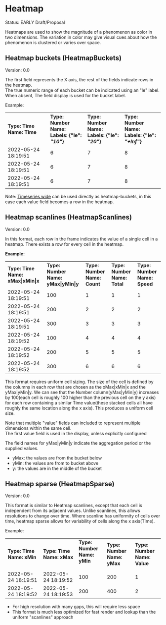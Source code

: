 # Heatmap

Status: EARLY Draft/Proposal

Heatmaps are used to show the magnitude of a phenomenon as color in two dimensions. The variation in color may give visual cues about how the phenomenon is clustered or varies over space.

## Heatmap buckets (HeatmapBuckets)

Version: 0.0

The first field represents the X axis, the rest of the fields indicate rows in the heatmap.  
The true numeric range of each bucket can be indicated using an "le" label. When absent,
The field display is used for the bucket label.

Example:

<table>
  <tr>
    <td>
      <strong>Type: Time</strong><br/>
      <strong>Name: Time</strong>
    </td>
    <td>
      <strong>Type: Number</strong><br/>
      <strong>Name: </strong><br/>
      <strong>Labels: {"le":<em> "10"</em>}</strong>
    </td>
    <td>
      <strong>Type: Number</strong><br/>
      <strong>Name: </strong><br/>
      <strong>Labels: {"le":<em> "20"</em>}</strong>
    </td>
    <td>
      <strong>Type: Number</strong><br/>
      <strong>Name: </strong><br/>
      <strong>Labels: {"le":<em> "+Inf"</em>}</strong>
    </td>
  </tr>
  <tr>
    <td>2022-05-24 18:19:51</td>
    <td>6</td>
    <td>7</td>
    <td>8</td>
  </tr>
  <tr>
    <td>2022-05-24 18:19:51</td>
    <td>6</td>
    <td>7</td>
    <td>8</td>
  </tr>
  <tr>
    <td>2022-05-24 18:19:51</td>
    <td>6</td>
    <td>7</td>
    <td>8</td>
  </tr>
</table>

Note: [Timeseries wide](./timeseries.md#time-series-wide-format-timeserieswide) can be used directly
as heatmap-buckets, in this case each value field becomes a row in the heatmap.

## Heatmap scanlines (HeatmapScanlines)

Version: 0.0

In this format, each row in the frame indicates the value of a single cell in a heatmap.
There exists a row for every cell in the heatmap.

**Example:**

<table>
  <tr>
    <td>
      <strong>Type: Time</strong><br/>
      <strong>Name: xMax|xMin|x</strong>
    </td>
    <td>
      <strong>Type: Number</strong><br/>
      <strong>Name: yMax|yMin|y</strong>
    </td>
    <td>
      <strong>Type: Number</strong><br/>
      <strong>Name: Count</strong>
    </td>
    <td>
      <strong>Type: Number</strong><br/>
      <strong>Name: Total</strong>
    </td>
    <td>
      <strong>Type: Number</strong><br/>
      <strong>Name: Speed</strong>
    </td>
  </tr>
  <tr>
    <td>2022-05-24 18:19:51</td>
    <td>100</td>
    <td>1</td>
    <td>1</td>
    <td>1</td>
  </tr>
  <tr>
    <td>2022-05-24 18:19:51</td>
    <td>200</td>
    <td>2</td>
    <td>2</td>
    <td>2</td>
  </tr>
  <tr>
    <td>2022-05-24 18:19:51</td>
    <td>300</td>
    <td>3</td>
    <td>3</td>
    <td>3</td>
  </tr>
  <tr>
    <td>2022-05-24 18:19:52</td>
    <td>100</td>
    <td>4</td>
    <td>4</td>
    <td>4</td>
  </tr>
  <tr>
    <td>2022-05-24 18:19:52</td>
    <td>200</td>
    <td>5</td>
    <td>5</td>
    <td>5</td>
  </tr>
  <tr>
    <td>2022-05-24 18:19:52</td>
    <td>300</td>
    <td>6</td>
    <td>6</td>
    <td>6</td>
  </tr>
</table>

This format requires uniform cell sizing. The size of the cell is defined by the columns in each row that are chosen as the xMax|xMin|x and the yMax|yMin|y. We can see that the Number column(yMax|yMin|y) increases by 100(each cell is roughly 100 higher than the previous cell on the y axis) for each row containing a similar Time value(these stacked cells all have roughly the same location along the x axis). This produces a uniform cell size.

Note that multiple "value" fields can included to represent multiple dimensions within the same cell.  
The first value field is used in the display, unless explicitly configured

The field names for yMax|yMin|y indicate the aggregation period or the supplied values.

- yMax: the values are from the bucket below
- yMin: the values are from to bucket above
- y: the values are in the middle of the bucket

## Heatmap sparse (HeatmapSparse)

Version: 0.0

This format is similar to Heatmap scanlines, except that each cell is independent from its adjacent values.
Unlike scanlines, this allows resolutions to change over time. Where scanline has uniformity of cells over time, heatmap sparse allows for variability of cells along the x axis(Time).

Example:

<table>
  <tr>
    <td>
      <strong>Type: Time</strong><br/>
      <strong>Name: xMin</strong>
    </td>
    <td>
      <strong>Type: Time</strong><br/>
      <strong>Name: xMax</strong>
    </td>
    <td>
      <strong>Type: Number</strong><br/>
      <strong>Name: yMin</strong>
      </p>
    </td>
    <td>
      <strong>Type: Number</strong><br/>
      <strong>Name: yMax</strong>
    </td>
    <td>
      <strong>Type: Number</strong><br/>
      <strong>Name: Value</strong>
    </td>
  </tr>
  <tr>
    <td>2022-05-24 18:19:51</td>
    <td>2022-05-24 18:19:52</td>
    <td>100</td>
    <td>200</td>
    <td>1</td>
  </tr>
  <tr>
    <td>2022-05-24 18:19:52</td>
    <td>2022-05-24 18:19:53</td>
    <td>200</td>
    <td>400</td>
    <td>2</td>
  </tr>
</table>

- For high resolution with many gaps, this will require less space
- This format is much less optimized for fast render and lookup than the uniform "scanlines" approach
